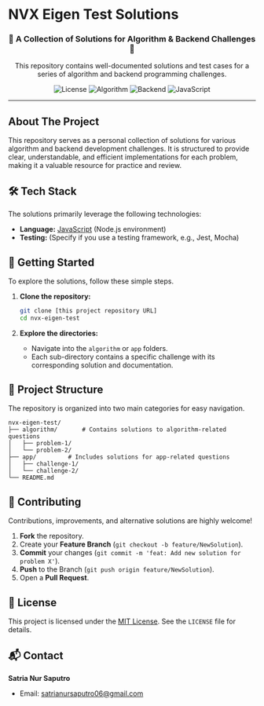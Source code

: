 # NVX Eigen Test Solutions


<h3 align="center">🧩 A Collection of Solutions for Algorithm & Backend Challenges 🧩</h3>

<p align="center">
  This repository contains well-documented solutions and test cases for a series of algorithm and backend programming challenges.
</p>

<p align="center">
  <!-- Badges/Shields -->
  <img src="https://img.shields.io/badge/license-MIT-blue.svg" alt="License">
  <img src="https://img.shields.io/badge/Category-Algorithm-brightgreen" alt="Algorithm">
  <img src="https://img.shields.io/badge/Category-Backend-lightgrey" alt="Backend">
  <img src="https://img.shields.io/badge/Language-JavaScript-yellow?logo=javascript" alt="JavaScript">
</p>

---

## About The Project

This repository serves as a personal collection of solutions for various algorithm and backend development challenges. It is structured to provide clear, understandable, and efficient implementations for each problem, making it a valuable resource for practice and review.

## 🛠️ Tech Stack

The solutions primarily leverage the following technologies:

-   **Language:** [JavaScript](https://developer.mozilla.org/en-US/docs/Web/JavaScript) (Node.js environment)
-   **Testing:** (Specify if you use a testing framework, e.g., Jest, Mocha)

## 🚀 Getting Started

To explore the solutions, follow these simple steps.

1.  **Clone the repository:**
    ```bash
    git clone [this project repository URL]
    cd nvx-eigen-test
    ```

2.  **Explore the directories:**
    -   Navigate into the `algorithm` or `app` folders.
    -   Each sub-directory contains a specific challenge with its corresponding solution and documentation.

## 📂 Project Structure

The repository is organized into two main categories for easy navigation.

```
nvx-eigen-test/
├── algorithm/       # Contains solutions to algorithm-related questions
│   ├── problem-1/
│   └── problem-2/
├── app/         # Includes solutions for app-related questions
│   ├── challenge-1/
│   └── challenge-2/
└── README.md
```

## 🤝 Contributing

Contributions, improvements, and alternative solutions are highly welcome!

1.  **Fork** the repository.
2.  Create your **Feature Branch** (`git checkout -b feature/NewSolution`).
3.  **Commit** your changes (`git commit -m 'feat: Add new solution for problem X'`).
4.  **Push** to the Branch (`git push origin feature/NewSolution`).
5.  Open a **Pull Request**.

## 📄 License

This project is licensed under the [MIT License](https://opensource.org/license/mit). See the `LICENSE` file for details.

## 📬 Contact

**Satria Nur Saputro**

-   Email: [satrianursaputro06@gmail.com](mailto:satrianursaputro06@gmail.com)
